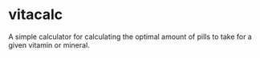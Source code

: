 # vitacalc

A simple calculator for calculating the optimal amount of pills to take for a given vitamin or mineral.
